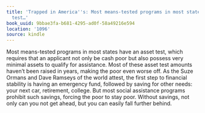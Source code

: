 ```yaml
---
title: 'Trapped in America''s: Most means-tested programs in most states have an asset
  test…'
book_uuid: 9bbae3fa-b681-4295-ad0f-58a49216e594
location: '1096'
source: kindle
---
```


Most means-tested programs in most states have an asset test, which requires that an applicant not only be cash poor but also possess very minimal assets to qualify for assistance. Most of these asset test amounts haven’t been raised in years, making the poor even worse off. As the Suze Ormans and Dave Ramseys of the world attest, the first step to financial stability is having an emergency fund, followed by saving for other needs: your next car, retirement, college. But most social assistance programs prohibit such savings, forcing the poor to stay poor. Without savings, not only can you not get ahead, but you can easily fall further behind.